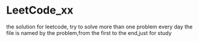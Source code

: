 # LeetCode_xx
the solution for leetcode, try to solve more than one problem every day 
the file is named by the problem,from the first to the end,just for study
